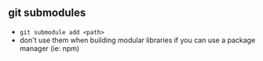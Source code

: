 ## git submodules

- `git submodule add <path>`
- don't use them when building modular libraries if you can use a package manager (ie: npm)
